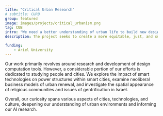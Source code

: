 ```yaml
--- 
title: "Critical Urban Research"
# subtitle: CURB
group: featured
image: images/projects/critical_urbanism.png
tag: CUB
intro: "We need a better understanding of urban life to build new design tools."
description: The project seeks to create a more equitable, just, and sustainable urban environment by examining the social, economic, and political implications of urban design, urban planning, and smart city policies and engaging the public in dialogue.​

funding:
    - Ariel University
---
```


Our work primarily revolves around research and development of design computation tools. However, a considerable portion of our efforts is dedicated to studying people and cities. We explore the impact of smart technologies on power structures within smart cities, examine neoliberal business models of urban renewal, and investigate the spatial appearance of religious communities and issues of gentrification in Israel.

Overall, our curiosity spans various aspects of cities, technologies, and culture, deepening our understanding of urban environments and informing our AI research.